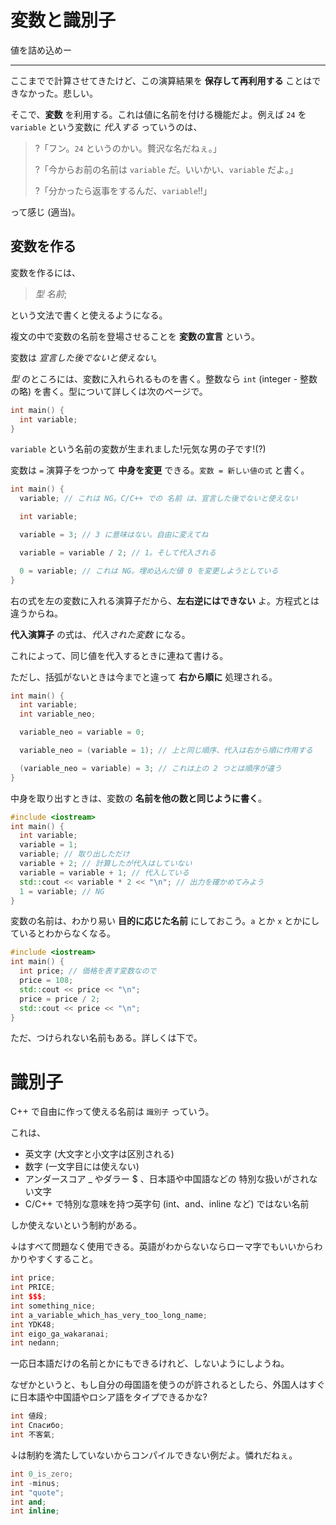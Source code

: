 # 変数と識別子

値を詰め込めー

---

ここまでで計算させてきたけど、この演算結果を **保存して再利用する** ことはできなかった。悲しい。

そこで、**変数** を利用する。これは値に名前を付ける機能だよ。例えば `24` を `variable` という変数に *代入する* っていうのは、

> ?「フン。`24` というのかい。贅沢な名だねぇ。」
> 
> ?「今からお前の名前は `variable` だ。いいかい、`variable` だよ。」
> 
> ?「分かったら返事をするんだ、`variable`!!」

って感じ (適当)。

## 変数を作る

変数を作るには、

> *型* *名前*;

という文法で書くと使えるようになる。


複文の中で変数の名前を登場させることを **変数の宣言** という。

変数は *宣言した後でないと使えない*。

*型* のところには、変数に入れられるものを書く。整数なら `int` (integer - 整数の略) を書く。型について詳しくは次のページで。

```cpp
int main() {
  int variable;
}
```

`variable` という名前の変数が生まれました!元気な男の子です!(?)

変数は `=` 演算子をつかって **中身を変更** できる。`変数 = 新しい値の式` と書く。

```cpp
int main() {
  variable; // これは NG。C/C++ での 名前 は、宣言した後でないと使えない

  int variable;

  variable = 3; // 3 に意味はない。自由に変えてね

  variable = variable / 2; // 1。そして代入される

  0 = variable; // これは NG。埋め込んだ値 0 を変更しようとしている
}
```

右の式を左の変数に入れる演算子だから、**左右逆にはできない** よ。方程式とは違うからね。


**代入演算子** の式は、*代入された変数* になる。

これによって、同じ値を代入するときに連ねて書ける。

ただし、括弧がないときは今までと違って **右から順に** 処理される。

```cpp
int main() {
  int variable;
  int variable_neo;

  variable_neo = variable = 0;

  variable_neo = (variable = 1); // 上と同じ順序、代入は右から順に作用する

  (variable_neo = variable) = 3; // これは上の 2 つとは順序が違う
}
```

中身を取り出すときは、変数の **名前を他の数と同じように書く**。

```cpp
#include <iostream>
int main() {
  int variable;
  variable = 1;
  variable; // 取り出しただけ
  variable + 2; // 計算したが代入はしていない
  variable = variable + 1; // 代入している
  std::cout << variable * 2 << "\n"; // 出力を確かめてみよう
  1 = variable; // NG
}
```

変数の名前は、わかり易い **目的に応じた名前** にしておこう。`a` とか `x` とかにしているとわからなくなる。

```cpp
#include <iostream>
int main() {
  int price; // 価格を表す変数なので
  price = 108;
  std::cout << price << "\n";
  price = price / 2;
  std::cout << price << "\n";
}
```

ただ、つけられない名前もある。詳しくは下で。


# 識別子

C++ で自由に作って使える名前は `識別子` っていう。

これは、

- 英文字 (大文字と小文字は区別される)
- 数字 (一文字目には使えない)
- アンダースコア _ やダラー $ 、日本語や中国語などの 特別な扱いがされない文字
- C/C++ で特別な意味を持つ英字句 (int、and、inline など) ではない名前

しか使えないという制約がある。

↓はすべて問題なく使用できる。英語がわからないならローマ字でもいいからわかりやすくすること。

```cpp
int price;
int PRICE;
int $$$;
int something_nice;
int a_variable_which_has_very_too_long_name;
int YDK48;
int eigo_ga_wakaranai;
int nedann;
```

一応日本語だけの名前とかにもできるけれど、しないようにしようね。

なぜかというと、もし自分の母国語を使うのが許されるとしたら、外国人はすぐに日本語や中国語やロシア語をタイプできるかな?

```cpp
int 値段;
int Спасибо;
int 不客氣;
```

↓は制約を満たしていないからコンパイルできない例だよ。憐れだねぇ。

```cpp
int 0_is_zero;
int -minus;
int "quote";
int and;
int inline;
```
